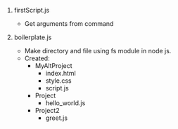 1. firstScript.js
   - Get arguments from command

2. boilerplate.js
   - Make directory and file using fs module in node js.
   - Created:
     - MyAltProject
       - index.html
       - style.css
       - script.js
     - Project
       - hello_world.js
     - Project2
       - greet.js
